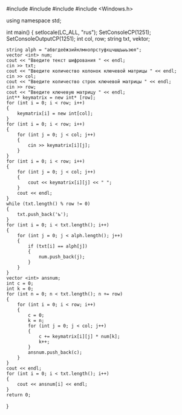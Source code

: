 #include <iostream>
#include <string>
#include <vector>
#include <Windows.h>
    
using namespace std;
    
int main()
{
    setlocale(LC_ALL, "rus");
    SetConsoleCP(1251);
    SetConsoleOutputCP(1251);
    int col, row;
    string txt, vektor;

    string alph = "абвгдеёжзийклмнопрстуфхцчшщъыьэюя";
    vector <int> num;
    cout << "Введите текст шифрования " << endl;
    cin >> txt;
    cout << "Введите количество колонок ключевой матрицы " << endl;
    cin >> col;
    cout << "Введите количество строк ключевой матрицы " << endl;
    cin >> row;
    cout << "Введите ключевую матрицу " << endl;
    int** keymatrix = new int* [row];
    for (int i = 0; i < row; i++)
    {
        keymatrix[i] = new int[col];
    }
    for (int i = 0; i < row; i++)
    {
        for (int j = 0; j < col; j++)
        {
            cin >> keymatrix[i][j];
        }
    }
    for (int i = 0; i < row; i++)
    {
        for (int j = 0; j < col; j++)
        {
            cout << keymatrix[i][j] << " ";
        }
        cout << endl;
    }
    while (txt.length() % row != 0)
    {
        txt.push_back('ъ');
    }
    for (int i = 0; i < txt.length(); i++)
    {
        for (int j = 0; j < alph.length(); j++)
        {
            if (txt[i] == alph[j])
            {
                num.push_back(j);
            }
        }
    }
    vector <int> ansnum;
    int c = 0;
    int k = 0;
    for (int n = 0; n < txt.length(); n += row)
    {
        for (int i = 0; i < row; i++)
        {
            c = 0;
            k = n;
            for (int j = 0; j < col; j++)
            {
                c += keymatrix[i][j] * num[k];
                k++;
            }
            ansnum.push_back(c);
        }
    }
    cout << endl;
    for (int i = 0; i < txt.length(); i++)
    {
        cout << ansnum[i] << endl;
    }
    return 0;
}

